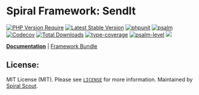 # Spiral Framework: SendIt

[![PHP Version Require](https://poser.pugx.org/spiral/sendit/require/php)](https://packagist.org/packages/spiral/sendit)
[![Latest Stable Version](https://poser.pugx.org/spiral/sendit/v/stable)](https://packagist.org/packages/spiral/sendit)
[![phpunit](https://github.com/spiral/sendit/actions/workflows/phpunit.yml/badge.svg)](https://github.com/spiral/sendit/actions)
[![psalm](https://github.com/spiral/sendit/actions/workflows/psalm.yml/badge.svg)](https://github.com/spiral/sendit/actions)
[![Codecov](https://codecov.io/gh/spiral/sendit/branch/master/graph/badge.svg)](https://codecov.io/gh/spiral/sendit/)
[![Total Downloads](https://poser.pugx.org/spiral/sendit/downloads)](https://packagist.org/packages/spiral/sendit)
[![type-coverage](https://shepherd.dev/github/spiral/sendit/coverage.svg)](https://shepherd.dev/github/spiral/sendit)
[![psalm-level](https://shepherd.dev/github/spiral/sendit/level.svg)](https://shepherd.dev/github/spiral/sendit)
<a href="https://discord.gg/8bZsjYhVVk"><img src="https://img.shields.io/badge/discord-chat-magenta.svg"></a>

<b>[Documentation](https://spiral.dev/docs/component-sendit)</b> | [Framework Bundle](https://github.com/spiral/framework)

## License:

MIT License (MIT). Please see [`LICENSE`](./LICENSE) for more information. Maintained by [Spiral Scout](https://spiralscout.com).
